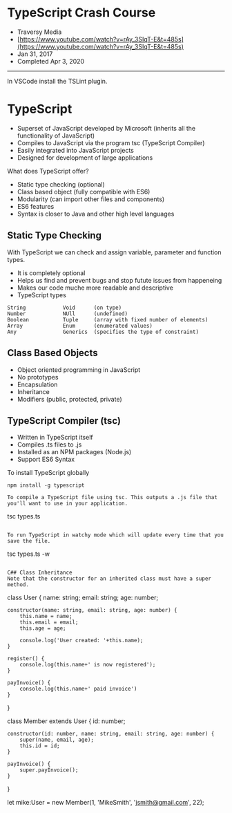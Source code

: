 # TypeScript Crash Course
- Traversy Media
- [https://www.youtube.com/watch?v=rAy_3SIqT-E&t=485s](https://www.youtube.com/watch?v=rAy_3SIqT-E&t=485s)
- Jan 31, 2017
- Completed Apr 3, 2020
---
In VSCode install the TSLint plugin.

# TypeScript
- Superset of JavaScript developed by Microsoft (inherits all the functionality of JavaScript)
- Compiles to JavaScript via the program tsc (TypeScript Compiler)
- Easily integrated into JavaScript projects
- Designed for development of large applications

What does TypeScript offer?
- Static type checking (optional)
- Class based object (fully compatible with ES6)
- Modularity (can import other files and components)
- ES6 features
- Syntax is closer to Java and other high level languages

## Static Type Checking
With TypeScript we can check and assign variable, parameter and function types.
- It is completely optional
- Helps us find and prevent bugs and stop futute issues from happeneing
- Makes our code muche more readable and descriptive
- TypeScript types
```
String            Void      (on type)
Number            NUll      (undefined)
Boolean           Tuple     (array with fixed number of elements)
Array             Enum      (enumerated values)
Any               Generics  (specifies the type of constraint)
```

## Class Based Objects
- Object oriented programming in JavaScript
- No prototypes
- Encapsulation
- Inheritance
- Modifiers  (public, protected, private)

## TypeScript Compiler (tsc)
- Written in TypeScript itself
- Compiles .ts files to .js
- Installed as an NPM packages (Node.js)
- Support ES6 Syntax

To install TypeScript globally
```
npm install -g typescript

To compile a TypeScript file using tsc. This outputs a .js file that you'll want to use in your application.
```
tsc types.ts
```

To run TypeScript in watchy mode which will update every time that you save the file.
```
tsc types.ts -w
```

C## Class Inheritance
Note that the constructor for an inherited class must have a super method.
```
class User {
    name: string;
    email: string;
    age: number;

    constructor(name: string, email: string, age: number) {
        this.name = name;
        this.email = email;
        this.age = age;

        console.log('User created: '+this.name);
    }

    register() {
        console.log(this.name+' is now registered');
    }

    payInvoice() {
        console.log(this.name+' paid invoice')
    }
}

class Member extends User {
    id: number;

    constructor(id: number, name: string, email: string, age: number) {
        super(name, email, age);
        this.id = id;
    }

    payInvoice() {
        super.payInvoice();
    }
}

let mike:User = new Member(1, 'MikeSmith', 'jsmith@gmail.com', 22);
```